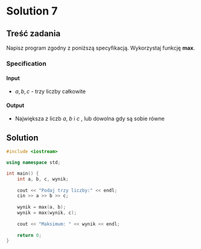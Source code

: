 # Solution 7

## Treść zadania

Napisz program zgodny z poniższą specyfikacją. Wykorzystaj funkcję **max**.

### Specification

#### Input

* $a, b, c$ - trzy liczby całkowite

#### Output

* Największa z liczb $a$, $b$ i $c$ , lub dowolna gdy są sobie równe

## Solution

```cpp
#include <iostream>

using namespace std;

int main() {
    int a, b, c, wynik;
    
    cout << "Podaj trzy liczby:" << endl;
    cin >> a >> b >> c;
    
    wynik = max(a, b);
    wynik = max(wynik, c);
    
    cout << "Maksimum: " << wynik << endl;
    
    return 0;
}
```
